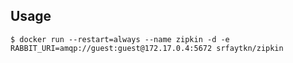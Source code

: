 ## Usage
`$ docker run --restart=always --name zipkin -d -e RABBIT_URI=amqp://guest:guest@172.17.0.4:5672 srfaytkn/zipkin`
